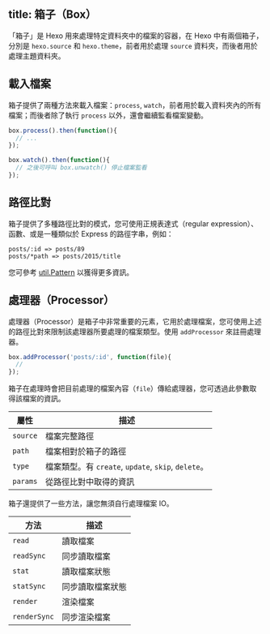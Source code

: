 title: 箱子（Box）
---
「箱子」是 Hexo 用來處理特定資料夾中的檔案的容器，在 Hexo 中有兩個箱子，分別是 `hexo.source` 和 `hexo.theme`，前者用於處理 `source` 資料夾，而後者用於處理主題資料夾。

## 載入檔案

箱子提供了兩種方法來載入檔案：`process`, `watch`，前者用於載入資料夾內的所有檔案；而後者除了執行 `process` 以外，還會繼續監看檔案變動。

``` js
box.process().then(function(){
  // ...
});

box.watch().then(function(){
  // 之後可呼叫 box.unwatch() 停止檔案監看
});
```

## 路徑比對

箱子提供了多種路徑比對的模式，您可使用正規表達式（regular expression）、函數、或是一種類似於 Express 的路徑字串，例如：

``` plain
posts/:id => posts/89
posts/*path => posts/2015/title
```

您可參考 [util.Pattern] 以獲得更多資訊。

## 處理器（Processor）

處理器（Processor）是箱子中非常重要的元素，它用於處理檔案，您可使用上述的路徑比對來限制該處理器所要處理的檔案類型。使用 `addProcessor` 來註冊處理器。

``` js
box.addProcessor('posts/:id', function(file){
  //
});
```

箱子在處理時會把目前處理的檔案內容（`file`）傳給處理器，您可透過此參數取得該檔案的資訊。

屬性 | 描述
--- | ---
`source` | 檔案完整路徑
`path` | 檔案相對於箱子的路徑
`type` | 檔案類型。有 `create`, `update`, `skip`, `delete`。
`params` | 從路徑比對中取得的資訊

箱子還提供了一些方法，讓您無須自行處理檔案 IO。

方法 | 描述
--- | ---
`read` | 讀取檔案
`readSync` | 同步讀取檔案
`stat` | 讀取檔案狀態
`statSync` | 同步讀取檔案狀態
`render` | 渲染檔案
`renderSync` | 同步渲染檔案

[util.Pattern]: https://github.com/hexojs/hexo-util#patternrule